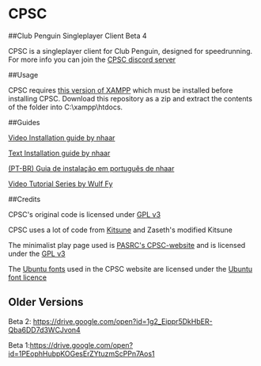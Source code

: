 # CPSC

##Club Penguin Singleplayer Client Beta 4

CPSC is a singleplayer client for Club Penguin, designed for speedrunning.
For more info you can join the [CPSC discord server](https://discord.gg/tGDZeyK)

##Usage

CPSC requires [this version of XAMPP](https://www.apachefriends.org/xampp-files/5.6.33/xampp-win32-5.6.33-0-VC11-installer.exe) which must be installed before installing CPSC.
Download this repository as a zip and extract the contents of the folder into C:\xampp\htdocs.

##Guides

[Video Installation guide by nhaar](https://youtu.be/ll-EiisNysk)

[Text Installation guide by nhaar](https://docs.google.com/document/d/1jd32zcQCenYxdTQTC2gtdsRHlQTuhGpfNy6a_izKJic/edit?usp=sharing)

[(PT-BR) Guia de instalação em português de nhaar](https://docs.google.com/document/d/1QgZSH750l1DzHLfvZ5LEdIJO4wxiGeZ_Cy589qsM9eo/edit?usp=sharing)

[Video Tutorial Series by Wulf Fy](https://www.youtube.com/playlist?list=PLmmY9s9p3ZI4X-JhvSOoRGoXkUPeoSArh)

##Credits

CPSC's original code is licensed under [GPL v3](LICENSE)

CPSC uses a lot of code from [Kitsune](https://github.com/widd/kitsune) and Zaseth's modified Kitsune

The minimalist play page used is [PASRC's CPSC-website](https://github.com/PandaSRC/CPSC-website) and is licensed under the [GPL v3](LICENSE)

The [Ubuntu fonts](https://design.ubuntu.com/font/) used in the CPSC website are licensed under the [Ubuntu font licence](https://ubuntu.com/legal/font-licence)

## Older Versions

Beta 2: https://drive.google.com/open?id=1g2_Eippr5DkHbER-Qba6DD7d3WCJvon4

Beta 1:https://drive.google.com/open?id=1PEophHubpKOGesErZYtuzmScPPn7Aos1
